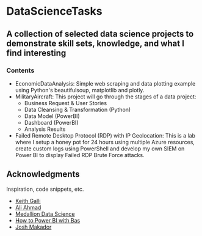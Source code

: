 # DataScienceTasks

## A collection of selected data science projects to demonstrate skill sets, knowledge, and what I find interesting
### Contents
- EconomicDataAnalysis: Simple web scraping and data plotting example using Python's beautifulsoup, matplotlib and plotly.
- MilitaryAircraft: This project will go through the stages of a data project:
  - Business Request & User Stories
  - Data Cleansing & Transformation (Python)
  - Data Model (PowerBI)
  - Dashboard (PowerBI)
  - Analysis Results
- Failed Remote Desktop Protocol (RDP) with IP Geolocation: This is a lab where I setup a honey pot for 24 hours using multiple Azure resources, create custom logs using PowerShell and develop my own SIEM on Power BI to display Failed RDP Brute Force attacks.

## Acknowledgments

Inspiration, code snippets, etc.
* [Keith Galli](https://github.com/KeithGalli)
* [Ali Ahmad](https://www.youtube.com/c/AliAhmad1987)
* [Medallion Data Science](https://www.youtube.com/channel/UCxladMszXan-jfgzyeIMyvw/featured)
* [How to Power BI with Bas](https://www.youtube.com/c/HowtoPowerBI)
* [Josh Makador](https://www.youtube.com/c/JoshMadakor)